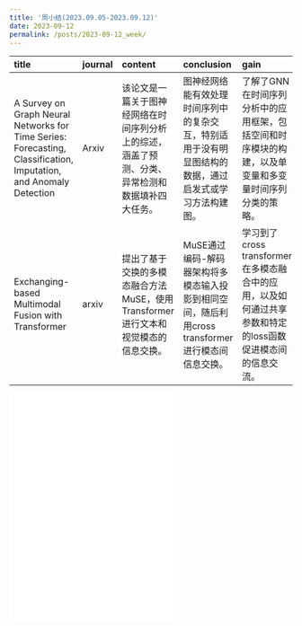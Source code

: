 ```yaml
---
title: '周小结(2023.09.05-2023.09.12)'
date: 2023-09-12
permalink: /posts/2023-09-12_week/
---
```

| title                                                                                                             | journal   | content                                                                                          | conclusion                                                                                             | gain                                                                                                      |
|:------------------------------------------------------------------------------------------------------------------|:----------|:-------------------------------------------------------------------------------------------------|:-------------------------------------------------------------------------------------------------------|:----------------------------------------------------------------------------------------------------------|
| A Survey on Graph Neural Networks for Time Series: Forecasting, Classification, Imputation, and Anomaly Detection | Arxiv     | 该论文是一篇关于图神经网络在时间序列分析上的综述，涵盖了预测、分类、异常检测和数据填补四大任务。 | 图神经网络能有效处理时间序列中的复杂交互，特别适用于没有明显图结构的数据，通过启发式或学习方法构建图。 | 了解了GNN在时间序列分析中的应用框架，包括空间和时序模块的构建，以及单变量和多变量时间序列分类的策略。     |
| Exchanging-based Multimodal Fusion with Transformer                                                               | arxiv     | 提出了基于交换的多模态融合方法MuSE，使用Transformer进行文本和视觉模态的信息交换。                | MuSE通过编码-解码器架构将多模态输入投影到相同空间，随后利用cross transformer进行模态间信息交换。       | 学习到了cross transformer在多模态融合中的应用，以及如何通过共享参数和特定的loss函数促进模态间的信息交流。 |

<embed src="/files/post/2023-09-12-week.pdf" type="application/pdf" height="400px" />
    